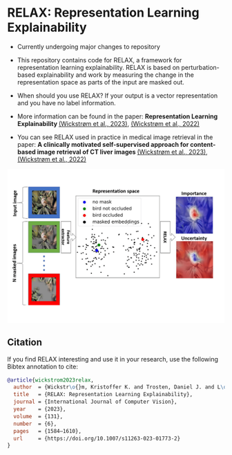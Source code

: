 # RELAX: Representation Learning Explainability

- Currently undergoing major changes to repository

- This repository contains code for RELAX, a framework for representation learning explainability. RELAX is based on perturbation-based explainability and work by measuring the change in the representation space as parts of the input are masked out.

- When should you use RELAX? If your output is a vector representation and you have no label information.

- More information can be found in the paper: <b>Representation Learning Explainability </b><a href="https://link.springer.com/article/10.1007/s11263-023-01773-2#citeas">(Wickstrøm et al., 2023)</a>, <a href="https://arxiv.org/abs/2112.10161">(Wickstrøm et al., 2022)</a>

- You can see RELAX used in practice in medical image retrieval in the paper: <b>A clinically motivated self-supervised approach for content-based image retrieval of CT liver images </b> <a href="https://www.sciencedirect.com/science/article/pii/S0895611123000575">(Wickstrøm et al., 2023)</a>, <a href="https://arxiv.org/abs/2207.04812">(Wickstrøm et al., 2022)</a>

</p>
<p align="center">
  <img width="800" src="https://github.com/Wickstrom/RELAX/blob/main/relax-ramework.png">
</p>

## Citation

If you find RELAX interesting and use it in your research, use the following Bibtex annotation to cite:

```bibtex
@article{wickstrom2023relax,
  author  = {Wickstr\o{}m, Kristoffer K. and Trosten, Daniel J. and L\o{}kse, Sigurd and Boubekki, Ahc\`{e}ne and Mikalsen, Karl \o{}yvind and Kampffmeyer, Michael C. and Jenssen, Robert},
  title   = {RELAX: Representation Learning Explainability},
  journal = {International Journal of Computer Vision},
  year    = {2023},
  volume  = {131},
  number  = {6},
  pages   = {1584–1610},
  url     = {https://doi.org/10.1007/s11263-023-01773-2}
}
```


